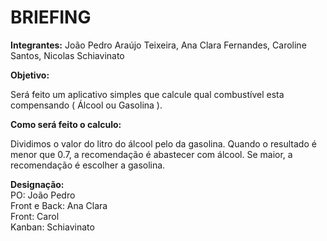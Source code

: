 <H1>BRIEFING</H1>

**Integrantes:** João Pedro Araújo Teixeira, Ana Clara Fernandes, Caroline Santos, Nicolas Schiavinato

**Objetivo:** 

Será feito um aplicativo simples que calcule qual combustível esta compensando ( Álcool ou Gasolina ). 

**Como será feito o calculo:**

Dividimos o valor do litro do álcool pelo da gasolina.
Quando o resultado é menor que 0.7, a recomendação é abastecer
com álcool. Se maior, a recomendação é escolher a gasolina.

**Designação:**<br>
PO: João Pedro<br>
Front e Back: Ana Clara<br>
Front: Carol<br>
Kanban: Schiavinato<br>
